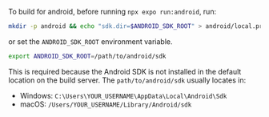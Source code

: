 

To build for android, before running `npx expo run:android`, run:

```bash
mkdir -p android && echo "sdk.dir=$ANDROID_SDK_ROOT" > android/local.properties
```

or set the `ANDROID_SDK_ROOT` environment variable.

```bash
export ANDROID_SDK_ROOT=/path/to/android/sdk
```

This is required because the Android SDK is not installed in the default location on the build server.
The `path/to/android/sdk` usually locates in:

- Windows: `C:\Users\YOUR_USERNAME\AppData\Local\Android\Sdk`
- macOS: `/Users/YOUR_USERNAME/Library/Android/sdk`